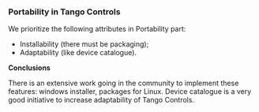 
### Portability in Tango Controls

We prioritize the following attributes in Portability part:

- Installability (there must be packaging);
- Adaptability (like device catalogue).


**Conclusions**

There is an extensive work going in the community to implement these features: windows installer, packages for Linux. Device catalogue is a very good initiative to increase adaptability of Tango Controls.

